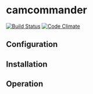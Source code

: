 # camcommander

[![Build Status](https://travis-ci.org/tparker-usgs/camcommander.svg?branch=master)](https://travis-ci.org/tparker-usgs/camcommander)
[![Code Climate](https://codeclimate.com/github/tparker-usgs/camcommander/badges/gpa.svg)](https://codeclimate.com/github/tparker-usgs/camcommander)

## Configuration

  
## Installation

## Operation
